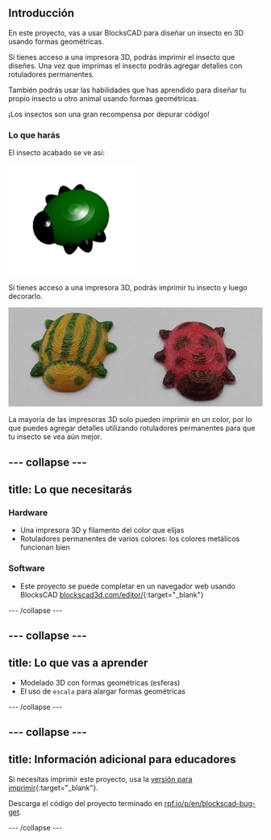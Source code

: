 ## Introducción

En este proyecto, vas a usar BlocksCAD para diseñar un insecto en 3D usando formas geométricas.

Si tienes acceso a una impresora 3D, podrás imprimir el insecto que diseñes. Una vez que imprimas el insecto podrás agregar detalles con rotuladores permanentes.

También podrás usar las habilidades que has aprendido para diseñar tu propio insecto u otro animal usando formas geométricas.

¡Los insectos son una gran recompensa por depurar código!

### Lo que harás

El insecto acabado se ve así:

![captura de pantalla](images/bug-complete.png)

Si tienes acceso a una impresora 3D, podrás imprimir tu insecto y luego decorarlo.

![Proyecto completo](images/bug-showcase.png)

La mayoría de las impresoras 3D solo pueden imprimir en un color, por lo que puedes agregar detalles utilizando rotuladores permanentes para que tu insecto se vea aún mejor.

--- collapse ---
---
title: Lo que necesitarás
---

### Hardware

+ Una impresora 3D y filamento del color que elijas
+ Rotuladores permanentes de varios colores: los colores metálicos funcionan bien

### Software

+ Este proyecto se puede completar en un navegador web usando BlocksCAD [blockscad3d.com/editor/](https://www.blockscad3d.com/editor){:target="_blank"}

--- /collapse ---

--- collapse ---
---
title: Lo que vas a aprender
---

+ Modelado 3D con formas geométricas (esferas)
+ El uso de `escala` para alargar formas geométricas

--- /collapse ---

--- collapse ---
---
title: Información adicional para educadores
---

Si necesitas imprimir este proyecto, usa la [versión para imprimir](https://projects.raspberrypi.org/en/projects/blockscad-bug/print){:target="_blank"}.

Descarga el código del proyecto terminado en [rpf.io/p/en/blockscad-bug-get](http://rpf.io/p/en/blockscad-bug-get).

--- /collapse ---
